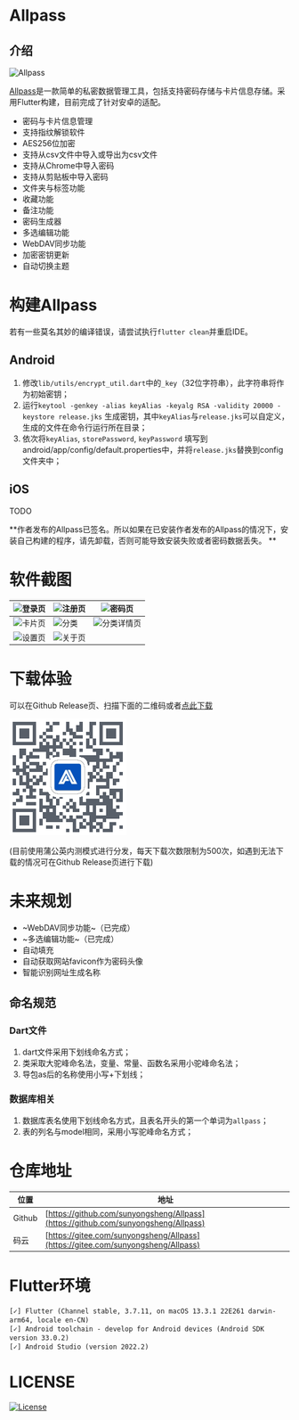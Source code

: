 # Allpass

## 介绍

![Allpass](./screenshots/allpass-icon.png)

[Allpass](https://allpass.aengus.top)是一款简单的私密数据管理工具，包括支持密码存储与卡片信息存储。采用Flutter构建，目前完成了针对安卓的适配。

- 密码与卡片信息管理
- 支持指纹解锁软件
- AES256位加密
- 支持从csv文件中导入或导出为csv文件
- 支持从Chrome中导入密码
- 支持从剪贴板中导入密码
- 文件夹与标签功能
- 收藏功能
- 备注功能
- 密码生成器
- 多选编辑功能
- WebDAV同步功能
- 加密密钥更新
- 自动切换主题

# 构建Allpass

若有一些莫名其妙的编译错误，请尝试执行`flutter clean`并重启IDE。

## Android

1. 修改`lib/utils/encrypt_util.dart`中的`_key`（32位字符串），此字符串将作为初始密钥；
2. 运行`keytool -genkey -alias keyAlias -keyalg RSA -validity 20000 -keystore release.jks`
   生成密钥，其中`keyAlias`与`release.jks`可以自定义，生成的文件在命令行运行所在目录；
3. 依次将`keyAlias`, `storePassword`, `keyPassword`
   填写到android/app/config/default.properties中，并将`release.jks`替换到config文件夹中；

## iOS

TODO

**作者发布的Allpass已签名。所以如果在已安装作者发布的Allpass的情况下，安装自己构建的程序，请先卸载，否则可能导致安装失败或者密码数据丢失。
**

# 软件截图

|  ![登录页](./screenshots/login.png)  | ![注册页](./screenshots/register.png)      | ![密码页](./screenshots/password.png) |
|:---------------------------------:|-----------------------------------------|------------------------------------|
|  ![卡片页](./screenshots/card.png)   | ![分类](./screenshots/classification.png) | ![分类详情页](./screenshots/fav.png)    |
| ![设置页](./screenshots/setting.png) | ![关于页](./screenshots/about.png)         |                                    |

# 下载体验

可以在Github Release页、扫描下面的二维码或者[点此下载](https://www.pgyer.com/allpass)

![Allpass](./screenshots/allpass_pgyer_url.png)

(目前使用蒲公英内测模式进行分发，每天下载次数限制为500次，如遇到无法下载的情况可在Github Release页进行下载)

# 未来规划

- ~WebDAV同步功能~（已完成）
- ~多选编辑功能~（已完成）
- 自动填充
- 自动获取网站favicon作为密码头像
- 智能识别网址生成名称

## 命名规范

### Dart文件

1. dart文件采用下划线命名方式；
2. 类采取大驼峰命名法，变量、常量、函数名采用小驼峰命名法；
3. 导包as后的名称使用小写+下划线；

### 数据库相关

1. 数据库表名使用下划线命名方式，且表名开头的第一个单词为`allpass`；
2. 表的列名与model相同，采用小写驼峰命名方式；

# 仓库地址

| 位置     | 地址                                                                                 |
|--------|------------------------------------------------------------------------------------|
| Github | [https://github.com/sunyongsheng/Allpass](https://github.com/sunyongsheng/Allpass) |
| 码云     | [https://gitee.com/sunyongsheng/Allpass](https://gitee.com/sunyongsheng/Allpass)   |

# Flutter环境

```
[✓] Flutter (Channel stable, 3.7.11, on macOS 13.3.1 22E261 darwin-arm64, locale en-CN)
[✓] Android toolchain - develop for Android devices (Android SDK version 33.0.2)
[✓] Android Studio (version 2022.2)
```

# LICENSE

[![License](https://img.shields.io/badge/license-Apache%202-green.svg)](https://www.apache.org/licenses/LICENSE-2.0)